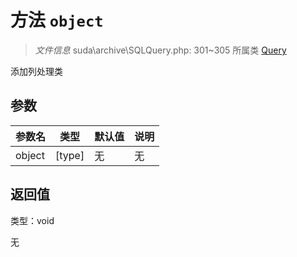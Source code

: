 # 方法 `object`

> *文件信息* suda\archive\SQLQuery.php: 301~305
> 所属类 [Query](../Query.md)


添加列处理类


## 参数


| 参数名 | 类型 | 默认值 | 说明 |
|--------|-----|-------|-------|
| object |  [type] | 无 | 无 |



## 返回值

类型：void

无

